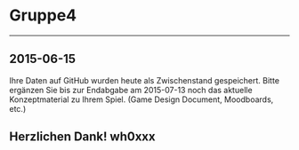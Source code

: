 # Gruppe4
---------------------------------------------------------------------------------------------------------
2015-06-15
---------------------------------------------------------------------------------------------------------
Ihre Daten auf GitHub wurden heute als Zwischenstand gespeichert.
Bitte ergänzen Sie bis zur Endabgabe am 2015-07-13 noch das aktuelle Konzeptmaterial zu Ihrem Spiel.
(Game Design Document, Moodboards, etc.)

Herzlichen Dank!
wh0xxx
---------------------------------------------------------------------------------------------------------
